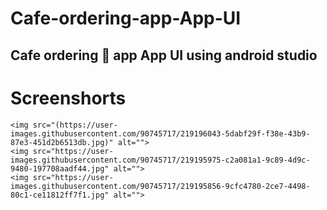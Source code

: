 <!DOCTYPE html>
<html lang="en">
<head>
    <meta charset="UTF-8">
    <meta name="viewport" content="width=device-width, initial-scale=1.0">
    <title>Document</title>
    <style>
        img
        {
            width: 400px;
            margin: 30px;
        }
    </style>
</head>
<body>
    <h1>Cafe-ordering-app-App-UI</h1>
    <h2>Cafe ordering 🚛 app App UI using android studio </h2>

# Screenshorts

    <img src="(https://user-images.githubusercontent.com/90745717/219196043-5dabf29f-f38e-43b9-87e3-451d2b6513db.jpg)" alt="">
    <img src="https://user-images.githubusercontent.com/90745717/219195975-c2a081a1-9c89-4d9c-9480-197708aadf44.jpg" alt="">
    <img src="https://user-images.githubusercontent.com/90745717/219195856-9cfc4780-2ce7-4498-80c1-ce11812ff7f1.jpg" alt="">

</body>
</html>

